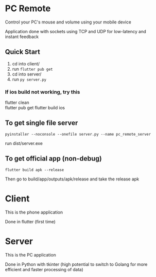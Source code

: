 # PC Remote
Control your PC's mouse and volume using your mobile device

Application done with sockets using TCP and UDP for low-latency and instant feedback

## Quick Start
1. cd into client/
2. run `flutter pub get`
3. cd into server/
4. run `py server.py`

### If ios build not working, try this
flutter clean  
flutter pub get 
flutter build ios 

## To get single file server  
`pyinstaller --noconsole --onefile server.py --name pc_remote_server`  

run dist/server.exe

## To get official app (non-debug)
`flutter build apk --release`


Then go to build/app/outputs/apk/release and take the release apk

# Client
This is the phone application

Done in flutter (first time)



# Server
This is the PC application

Done in Python with tkinter (high potential to switch to Golang for more efficient and faster processing of data)

